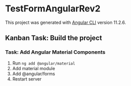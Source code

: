 # TestFormAngularRev2

This project was generated with [Angular CLI](https://github.com/angular/angular-cli) version 11.2.6.

## Kanban Task: Build the project

### Task: Add  Angular Material Components

1. Run ```ng add @angular/material```
2. Add material module
3. Add @angular/forms
4. Restart server
